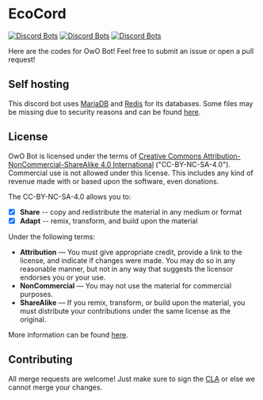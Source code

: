 # EcoCord
[![Discord Bots](https://discordbots.org/api/widget/status/408785106942164992.svg)](https://discordbots.org/bot/408785106942164992)  [![Discord Bots](https://discordbots.org/api/widget/servers/408785106942164992.svg)](https://discordbots.org/bot/408785106942164992)  [![Discord Bots](https://discordbots.org/api/widget/lib/408785106942164992.svg)](https://discordbots.org/bot/408785106942164992)

Here are the codes for OwO Bot! Feel free to submit an issue or open a pull request!

## Self hosting
This discord bot uses [MariaDB](https://mariadb.org/) and [Redis](https://redis.io/) for its databases. Some files may be missing due to security reasons and can be found [here](https://github.com/ChristopherBThai/Discord-OwO-Bot/tree/master/secret).

## License
OwO Bot is licensed under the terms of [Creative Commons Attribution-NonCommercial-ShareAlike 4.0 International](https://github.com/ChristopherBThai/Discord-OwO-Bot/blob/master/LICENSE) ("CC-BY-NC-SA-4.0"). Commercial use is not allowed under this license. This includes any kind of revenue made with or based upon the software, even donations.

The CC-BY-NC-SA-4.0 allows you to:
- [x] **Share** -- copy and redistribute the material in any medium or format
- [x] **Adapt** -- remix, transform, and build upon the material

Under the following terms:
- **Attribution** — You must give appropriate credit, provide a link to the license, and indicate if changes were made. You may do so in any reasonable manner, but not in any way that suggests the licensor endorses you or your use.
- **NonCommercial** — You may not use the material for commercial purposes. 
- **ShareAlike** — If you remix, transform, or build upon the material, you must distribute your contributions under the same license as the original.

More information can be found [here](https://creativecommons.org/licenses/by-nc-sa/4.0/).

## Contributing
All merge requests are welcome! Just make sure to sign the [CLA](https://cla-assistant.io/ChristopherBThai/Discord-OwO-Bot) or else we cannot merge your changes.
